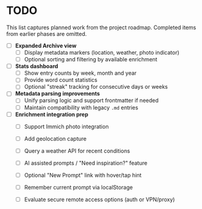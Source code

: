 # TODO

This list captures planned work from the project roadmap. Completed items from earlier phases are omitted.

- [ ] **Expanded Archive view**
  - [ ] Display metadata markers (location, weather, photo indicator)
  - [ ] Optional sorting and filtering by available enrichment

- [ ] **Stats dashboard**
  - [ ] Show entry counts by week, month and year
  - [ ] Provide word count statistics
  - [ ] Optional "streak" tracking for consecutive days or weeks

- [ ] **Metadata parsing improvements**
  - [ ] Unify parsing logic and support frontmatter if needed
  - [ ] Maintain compatibility with legacy `.md` entries

- [ ] **Enrichment integration prep**
  - [ ] Support Immich photo integration
  - [ ] Add geolocation capture
  - [ ] Query a weather API for recent conditions
  - [ ] AI assisted prompts / "Need inspiration?" feature
  - [ ] Optional "New Prompt" link with hover/tap hint
  - [ ] Remember current prompt via localStorage
  - [ ] Evaluate secure remote access options (auth or VPN/proxy)

